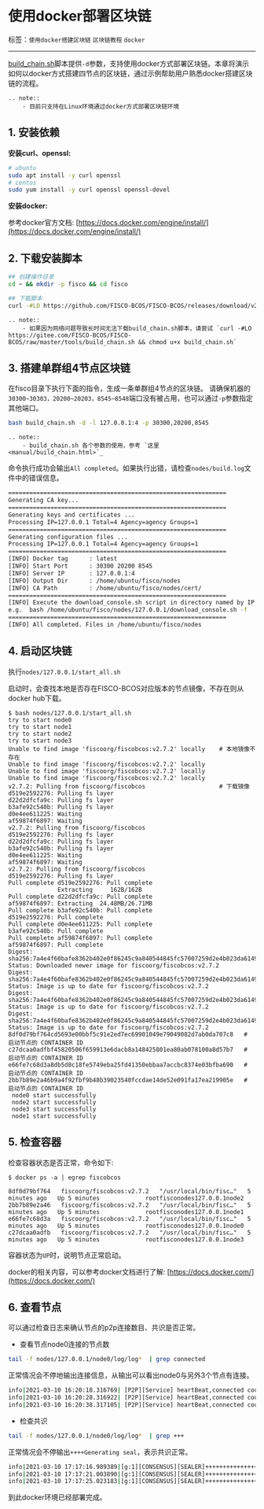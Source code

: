 # 使用docker部署区块链

标签：``使用docker搭建区块链`` ``区块链教程`` ``docker``

----

[build_chain.sh](../manual/build_chain.md)脚本提供`-d`参数，支持使用docker方式部署区块链。本章将演示如何以docker方式搭建四节点的区块链，通过示例帮助用户熟悉docker搭建区块链的流程。

```eval_rst
.. note::
    - 目前只支持在Linux环境通过docker方式部署区块链环境
```

## 1. 安装依赖

**安装curl、openssl:**

```bash
# ubuntu
sudo apt install -y curl openssl
# centos
sudo yum install -y curl openssl openssl-devel
```

**安装docker:**

参考docker官方文档: [https://docs.docker.com/engine/install/](https://docs.docker.com/engine/install/)

## 2. 下载安装脚本
```bash
## 创建操作目录
cd ~ && mkdir -p fisco && cd fisco

## 下载脚本
curl -#LO https://github.com/FISCO-BCOS/FISCO-BCOS/releases/download/v2.7.2/build_chain.sh && chmod u+x build_chain.sh
```

```eval_rst
.. note::
    - 如果因为网络问题导致长时间无法下载build_chain.sh脚本，请尝试 `curl -#LO https://gitee.com/FISCO-BCOS/FISCO-BCOS/raw/master/tools/build_chain.sh && chmod u+x build_chain.sh`
```

## 3. 搭建单群组4节点区块链
在fisco目录下执行下面的指令，生成一条单群组4节点的区块链。
请确保机器的`30300~30303，20200~20203，8545~8548`端口没有被占用，也可以通过`-p`参数指定其他端口。

```bash
bash build_chain.sh -d -l 127.0.0.1:4 -p 30300,20200,8545
```

```eval_rst
.. note::
    - build_chain.sh 各个参数的使用，参考 `这里 <manual/build_chain.html>`_
```

命令执行成功会输出`All completed`。如果执行出错，请检查`nodes/build.log`文件中的错误信息。

```bash
==============================================================
Generating CA key...
==============================================================
Generating keys and certificates ...
Processing IP=127.0.0.1 Total=4 Agency=agency Groups=1
==============================================================
Generating configuration files ...
Processing IP=127.0.0.1 Total=4 Agency=agency Groups=1
==============================================================
[INFO] Docker tag      : latest
[INFO] Start Port      : 30300 20200 8545
[INFO] Server IP       : 127.0.0.1:4
[INFO] Output Dir      : /home/ubuntu/fisco/nodes
[INFO] CA Path         : /home/ubuntu/fisco/nodes/cert/
==============================================================
[INFO] Execute the download_console.sh script in directory named by IP to get FISCO-BCOS console.
e.g.  bash /home/ubuntu/fisco/nodes/127.0.0.1/download_console.sh -f
==============================================================
[INFO] All completed. Files in /home/ubuntu/fisco/nodes
```

## 4. 启动区块链

执行`nodes/127.0.0.1/start_all.sh`

启动时，会查找本地是否存在FISCO-BCOS对应版本的节点镜像，不存在则从docker hub下载。

```shell
$ bash nodes/127.0.0.1/start_all.sh
try to start node0
try to start node1
try to start node2
try to start node3
Unable to find image 'fiscoorg/fiscobcos:v2.7.2' locally    # 本地镜像不存在
Unable to find image 'fiscoorg/fiscobcos:v2.7.2' locally
Unable to find image 'fiscoorg/fiscobcos:v2.7.2' locally
Unable to find image 'fiscoorg/fiscobcos:v2.7.2' locally
v2.7.2: Pulling from fiscoorg/fiscobcos                     # 下载镜像
d519e2592276: Pulling fs layer
d22d2dfcfa9c: Pulling fs layer
b3afe92c540b: Pulling fs layer
d0e4ee611225: Waiting
af59874f6897: Waiting
v2.7.2: Pulling from fiscoorg/fiscobcos
d519e2592276: Pulling fs layer
d22d2dfcfa9c: Pulling fs layer
b3afe92c540b: Pulling fs layer
d0e4ee611225: Waiting
af59874f6897: Waiting
v2.7.2: Pulling from fiscoorg/fiscobcos
d519e2592276: Pulling fs layer
Pull complete d519e2592276: Pull complete
              Extracting     162B/162B
Pull complete d22d2dfcfa9c: Pull complete
af59874f6897: Extracting  24.48MB/26.71MB
Pull complete b3afe92c540b: Pull complete
d519e2592276: Pull complete
Pull complete d0e4ee611225: Pull complete
b3afe92c540b: Pull complete
Pull complete af59874f6897: Pull complete
af59874f6897: Pull complete
Digest: sha256:7a4e4f60bafe8362b402e0f86245c9a840544845fc57007259d2e4b023da6149
Status: Downloaded newer image for fiscoorg/fiscobcos:v2.7.2
Digest: sha256:7a4e4f60bafe8362b402e0f86245c9a840544845fc57007259d2e4b023da6149
Status: Image is up to date for fiscoorg/fiscobcos:v2.7.2
Digest: sha256:7a4e4f60bafe8362b402e0f86245c9a840544845fc57007259d2e4b023da6149
Status: Image is up to date for fiscoorg/fiscobcos:v2.7.2
Digest: sha256:7a4e4f60bafe8362b402e0f86245c9a840544845fc57007259d2e4b023da6149
Status: Image is up to date for fiscoorg/fiscobcos:v2.7.2
8df0d79bf764cd5693e00bbf5c91e2ed7ec69901049e79049082d7ab0da707c8   # 启动节点的 CONTAINER ID
c27dcaa0adfbf45820506f659913e6dacb8a148425801ea80ab078100a8d57b7   # 启动节点的 CONTAINER ID
e66fe7c68d3a8db5d8c18fe5749eba25fd41350ebbaa7accbc8374e03bfba690   # 启动节点的 CONTAINER ID
2bb7b89e2a46b9a4f92fbf9b48b39023540fccdae14de52e091fa17ea219905e   # 启动节点的 CONTAINER ID
 node0 start successfully                                           
 node2 start successfully                                           
 node3 start successfully                                           
 node1 start successfully                                           
```

## 5. 检查容器

检查容器状态是否正常，命令如下:
```shell
$ docker ps -a | egrep fiscobcos

8df0d79bf764   fiscoorg/fiscobcos:v2.7.2   "/usr/local/bin/fisc…"   5 minutes ago   Up 5 minutes             rootfisconodes127.0.0.1node2
2bb7b89e2a46   fiscoorg/fiscobcos:v2.7.2   "/usr/local/bin/fisc…"   5 minutes ago   Up 5 minutes             rootfisconodes127.0.0.1node1
e66fe7c68d3a   fiscoorg/fiscobcos:v2.7.2   "/usr/local/bin/fisc…"   5 minutes ago   Up 5 minutes             rootfisconodes127.0.0.1node0
c27dcaa0adfb   fiscoorg/fiscobcos:v2.7.2   "/usr/local/bin/fisc…"   5 minutes ago   Up 5 minutes             rootfisconodes127.0.0.1node3
```
容器状态为`UP`时，说明节点正常启动。

docker的相关内容，可以参考docker文档进行了解: [https://docs.docker.com/](https://docs.docker.com/)

## 6. 查看节点

可以通过检查日志来确认节点的p2p连接数目、共识是否正常。

- 查看节点node0连接的节点数

```bash
tail -f nodes/127.0.0.1/node0/log/log*  | grep connected
```

正常情况会不停地输出连接信息，从输出可以看出node0与另外3个节点有连接。
```bash
info|2021-03-10 16:20:18.316769| [P2P][Service] heartBeat,connected count=3
info|2021-03-10 16:20:28.316922| [P2P][Service] heartBeat,connected count=3
info|2021-03-10 16:20:38.317105| [P2P][Service] heartBeat,connected count=3
```

- 检查共识


```bash
tail -f nodes/127.0.0.1/node0/log/log*  | grep +++
```

正常情况会不停输出`++++Generating seal`，表示共识正常。
```bash
info|2021-03-10 17:17:16.989389|[g:1][CONSENSUS][SEALER]++++++++++++++++ Generating seal on,blkNum=1,tx=0,nodeIdx=2,hash=9af45b7d...
info|2021-03-10 17:17:21.003890|[g:1][CONSENSUS][SEALER]++++++++++++++++ Generating seal on,blkNum=1,tx=0,nodeIdx=2,hash=427aae1b...
info|2021-03-10 17:17:25.023183|[g:1][CONSENSUS][SEALER]++++++++++++++++ Generating seal on,blkNum=1,tx=0,nodeIdx=2,hash=a6c1a5a9...
```

到此docker环境已经部署完成。